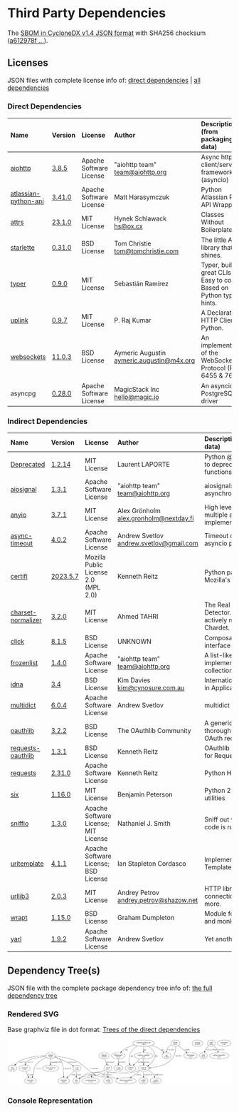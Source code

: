 # Third Party Dependencies

<!--[[[fill sbom_sha256()]]]-->
The [SBOM in CycloneDX v1.4 JSON format](https://git.sr.ht/~sthagen/aikasilta/blob/default/sbom/cdx.json) with SHA256 checksum ([a612978f ...](https://git.sr.ht/~sthagen/aikasilta/blob/default/sbom/cdx.json.sha256 "sha256:a612978f2581108315c47b85bf06e845147a4429ff5b6e13cfb8184ab04539f7")).
<!--[[[end]]] (checksum: 72855da13ff21e4f11fc5b46c2932b29)-->
## Licenses 

JSON files with complete license info of: [direct dependencies](direct-dependency-licenses.json) | [all dependencies](all-dependency-licenses.json)

### Direct Dependencies

<!--[[[fill direct_dependencies_table()]]]-->
| Name                                                                          | Version                                                         | License                 | Author                                      | Description (from packaging data)                                  |
|:------------------------------------------------------------------------------|:----------------------------------------------------------------|:------------------------|:--------------------------------------------|:-------------------------------------------------------------------|
| [aiohttp](https://github.com/aio-libs/aiohttp)                                | [3.8.5](https://pypi.org/project/aiohttp/3.8.5/)                | Apache Software License | "aiohttp team" <team@aiohttp.org>           | Async http client/server framework (asyncio)                       |
| [atlassian-python-api](https://github.com/atlassian-api/atlassian-python-api) | [3.41.0](https://pypi.org/project/atlassian-python-api/3.41.0/) | Apache Software License | Matt Harasymczuk                            | Python Atlassian REST API Wrapper                                  |
| [attrs](https://www.attrs.org/en/stable/changelog.html)                       | [23.1.0](https://pypi.org/project/attrs/23.1.0/)                | MIT License             | Hynek Schlawack <hs@ox.cx>                  | Classes Without Boilerplate                                        |
| [starlette](https://github.com/encode/starlette)                              | [0.31.0](https://pypi.org/project/starlette/0.31.0/)            | BSD License             | Tom Christie <tom@tomchristie.com>          | The little ASGI library that shines.                               |
| [typer](https://github.com/tiangolo/typer)                                    | [0.9.0](https://pypi.org/project/typer/0.9.0/)                  | MIT License             | Sebastián Ramírez                           | Typer, build great CLIs. Easy to code. Based on Python type hints. |
| [uplink](https://uplink.readthedocs.io/)                                      | [0.9.7](https://pypi.org/project/uplink/0.9.7/)                 | MIT License             | P. Raj Kumar                                | A Declarative HTTP Client for Python.                              |
| [websockets](https://github.com/aaugustin/websockets)                         | [11.0.3](https://pypi.org/project/websockets/11.0.3/)           | BSD License             | Aymeric Augustin <aymeric.augustin@m4x.org> | An implementation of the WebSocket Protocol (RFC 6455 & 7692)      |
| asyncpg                                                                       | [0.28.0](https://pypi.org/project/asyncpg/0.28.0/)              | Apache Software License | MagicStack Inc <hello@magic.io>             | An asyncio PostgreSQL driver                                       |
<!--[[[end]]] (checksum: f1ecf6cf3d5df3b9c2e16dfd75d73b0c)-->

### Indirect Dependencies

<!--[[[fill indirect_dependencies_table()]]]-->
| Name                                                                | Version                                                     | License                              | Author                                    | Description (from packaging data)                                                                       |
|:--------------------------------------------------------------------|:------------------------------------------------------------|:-------------------------------------|:------------------------------------------|:--------------------------------------------------------------------------------------------------------|
| [Deprecated](https://github.com/tantale/deprecated)                 | [1.2.14](https://pypi.org/project/Deprecated/1.2.14/)       | MIT License                          | Laurent LAPORTE                           | Python @deprecated decorator to deprecate old python classes, functions or methods.                     |
| [aiosignal](https://github.com/aio-libs/aiosignal)                  | [1.3.1](https://pypi.org/project/aiosignal/1.3.1/)          | Apache Software License              | "aiohttp team" <team@aiohttp.org>         | aiosignal: a list of registered asynchronous callbacks                                                  |
| [anyio](https://anyio.readthedocs.io/en/stable/versionhistory.html) | [3.7.1](https://pypi.org/project/anyio/3.7.1/)              | MIT License                          | Alex Grönholm <alex.gronholm@nextday.fi>  | High level compatibility layer for multiple asynchronous event loop implementations                     |
| [async-timeout](https://github.com/aio-libs/async-timeout)          | [4.0.2](https://pypi.org/project/async-timeout/4.0.2/)      | Apache Software License              | Andrew Svetlov <andrew.svetlov@gmail.com> | Timeout context manager for asyncio programs                                                            |
| [certifi](https://github.com/certifi/python-certifi)                | [2023.5.7](https://pypi.org/project/certifi/2023.5.7/)      | Mozilla Public License 2.0 (MPL 2.0) | Kenneth Reitz                             | Python package for providing Mozilla's CA Bundle.                                                       |
| [charset-normalizer](https://github.com/Ousret/charset_normalizer)  | [3.2.0](https://pypi.org/project/charset-normalizer/3.2.0/) | MIT License                          | Ahmed TAHRI                               | The Real First Universal Charset Detector. Open, modern and actively maintained alternative to Chardet. |
| [click](https://palletsprojects.com/p/click/)                       | [8.1.5](https://pypi.org/project/click/8.1.5/)              | BSD License                          | UNKNOWN                                   | Composable command line interface toolkit                                                               |
| [frozenlist](https://github.com/aio-libs/frozenlist)                | [1.4.0](https://pypi.org/project/frozenlist/1.4.0/)         | Apache Software License              | "aiohttp team" <team@aiohttp.org>         | A list-like structure which implements collections.abc.MutableSequence                                  |
| [idna](https://github.com/kjd/idna)                                 | [3.4](https://pypi.org/project/idna/3.4/)                   | BSD License                          | Kim Davies <kim@cynosure.com.au>          | Internationalized Domain Names in Applications (IDNA)                                                   |
| [multidict](https://github.com/aio-libs/multidict)                  | [6.0.4](https://pypi.org/project/multidict/6.0.4/)          | Apache Software License              | Andrew Svetlov                            | multidict implementation                                                                                |
| [oauthlib](https://github.com/oauthlib/oauthlib)                    | [3.2.2](https://pypi.org/project/oauthlib/3.2.2/)           | BSD License                          | The OAuthlib Community                    | A generic, spec-compliant, thorough implementation of the OAuth request-signing logic                   |
| [requests-oauthlib](https://github.com/requests/requests-oauthlib)  | [1.3.1](https://pypi.org/project/requests-oauthlib/1.3.1/)  | BSD License                          | Kenneth Reitz                             | OAuthlib authentication support for Requests.                                                           |
| [requests](https://requests.readthedocs.io)                         | [2.31.0](https://pypi.org/project/requests/2.31.0/)         | Apache Software License              | Kenneth Reitz                             | Python HTTP for Humans.                                                                                 |
| [six](https://github.com/benjaminp/six)                             | [1.16.0](https://pypi.org/project/six/1.16.0/)              | MIT License                          | Benjamin Peterson                         | Python 2 and 3 compatibility utilities                                                                  |
| [sniffio](https://github.com/python-trio/sniffio)                   | [1.3.0](https://pypi.org/project/sniffio/1.3.0/)            | Apache Software License; MIT License | Nathaniel J. Smith                        | Sniff out which async library your code is running under                                                |
| [uritemplate](https://uritemplate.readthedocs.org)                  | [4.1.1](https://pypi.org/project/uritemplate/4.1.1/)        | Apache Software License; BSD License | Ian Stapleton Cordasco                    | Implementation of RFC 6570 URI Templates                                                                |
| [urllib3](https://github.com/urllib3/urllib3/blob/main/CHANGES.rst) | [2.0.3](https://pypi.org/project/urllib3/2.0.3/)            | MIT License                          | Andrey Petrov <andrey.petrov@shazow.net>  | HTTP library with thread-safe connection pooling, file post, and more.                                  |
| [wrapt](https://github.com/GrahamDumpleton/wrapt)                   | [1.15.0](https://pypi.org/project/wrapt/1.15.0/)            | BSD License                          | Graham Dumpleton                          | Module for decorators, wrappers and monkey patching.                                                    |
| [yarl](https://github.com/aio-libs/yarl/)                           | [1.9.2](https://pypi.org/project/yarl/1.9.2/)               | Apache Software License              | Andrew Svetlov                            | Yet another URL library                                                                                 |
<!--[[[end]]] (checksum: 88c41e2c8da3432f154aed3673874cc6)-->

## Dependency Tree(s)

JSON file with the complete package dependency tree info of: [the full dependency tree](package-dependency-tree.json)

### Rendered SVG

Base graphviz file in dot format: [Trees of the direct dependencies](package-dependency-tree.dot.txt)

<img src="./package-dependency-tree.svg" alt="Trees of the direct dependencies" title="Trees of the direct dependencies"/>

### Console Representation

<!--[[[fill dependency_tree_console_text()]]]-->
````console

````
<!--[[[end]]] (checksum: 3c785458cb78583f093698f578ae7d19)-->
